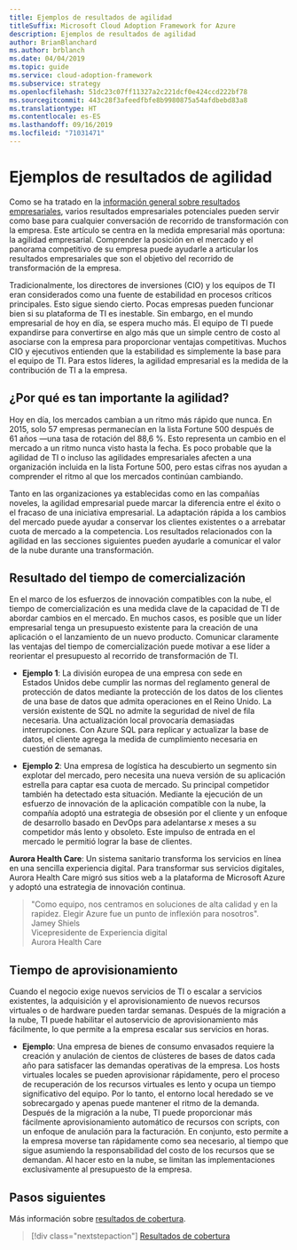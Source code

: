 ```yaml
---
title: Ejemplos de resultados de agilidad
titleSuffix: Microsoft Cloud Adoption Framework for Azure
description: Ejemplos de resultados de agilidad
author: BrianBlanchard
ms.author: brblanch
ms.date: 04/04/2019
ms.topic: guide
ms.service: cloud-adoption-framework
ms.subservice: strategy
ms.openlocfilehash: 51dc23c07ff11327a2c221dcf0e424ccd222bf78
ms.sourcegitcommit: 443c28f3afeedfbfe8b9980875a54afdbebd83a8
ms.translationtype: HT
ms.contentlocale: es-ES
ms.lasthandoff: 09/16/2019
ms.locfileid: "71031471"
---
```

# <a name="examples-of-agility-outcomes"></a>Ejemplos de resultados de agilidad 

Como se ha tratado en la [información general sobre resultados empresariales](./index.md), varios resultados empresariales potenciales pueden servir como base para cualquier conversación de recorrido de transformación con la empresa. Este artículo se centra en la medida empresarial más oportuna: la agilidad empresarial. Comprender la posición en el mercado y el panorama competitivo de su empresa puede ayudarle a articular los resultados empresariales que son el objetivo del recorrido de transformación de la empresa.

Tradicionalmente, los directores de inversiones (CIO) y los equipos de TI eran considerados como una fuente de estabilidad en procesos críticos principales. Esto sigue siendo cierto. Pocas empresas pueden funcionar bien si su plataforma de TI es inestable. Sin embargo, en el mundo empresarial de hoy en día, se espera mucho más. El equipo de TI puede expandirse para convertirse en algo más que un simple centro de costo al asociarse con la empresa para proporcionar ventajas competitivas. Muchos CIO y ejecutivos entienden que la estabilidad es simplemente la base para el equipo de TI. Para estos líderes, la agilidad empresarial es la medida de la contribución de TI a la empresa.

<!-- markdownlint-disable MD026 -->

## <a name="why-is-agility-so-important"></a>¿Por qué es tan importante la agilidad?

Hoy en día, los mercados cambian a un ritmo más rápido que nunca. En 2015, solo 57 empresas permanecían en la lista Fortune 500 después de 61 años &mdash;una tasa de rotación del 88,6 %. Esto representa un cambio en el mercado a un ritmo nunca visto hasta la fecha. Es poco probable que la agilidad de TI o incluso las agilidades empresariales afecten a una organización incluida en la lista Fortune 500, pero estas cifras nos ayudan a comprender el ritmo al que los mercados continúan cambiando.

Tanto en las organizaciones ya establecidas como en las compañías noveles, la agilidad empresarial puede marcar la diferencia entre el éxito o el fracaso de una iniciativa empresarial. La adaptación rápida a los cambios del mercado puede ayudar a conservar los clientes existentes o a arrebatar cuota de mercado a la competencia. Los resultados relacionados con la agilidad en las secciones siguientes pueden ayudarle a comunicar el valor de la nube durante una transformación.

## <a name="time-to-market-outcome"></a>Resultado del tiempo de comercialización

En el marco de los esfuerzos de innovación compatibles con la nube, el tiempo de comercialización es una medida clave de la capacidad de TI de abordar cambios en el mercado. En muchos casos, es posible que un líder empresarial tenga un presupuesto existente para la creación de una aplicación o el lanzamiento de un nuevo producto. Comunicar claramente las ventajas del tiempo de comercialización puede motivar a ese líder a reorientar el presupuesto al recorrido de transformación de TI.

- **Ejemplo 1**: La división europea de una empresa con sede en Estados Unidos debe cumplir las normas del reglamento general de protección de datos mediante la protección de los datos de los clientes de una base de datos que admita operaciones en el Reino Unido. La versión existente de SQL no admite la seguridad de nivel de fila necesaria. Una actualización local provocaría demasiadas interrupciones. Con Azure SQL para replicar y actualizar la base de datos, el cliente agrega la medida de cumplimiento necesaria en cuestión de semanas.

- **Ejemplo 2**: Una empresa de logística ha descubierto un segmento sin explotar del mercado, pero necesita una nueva versión de su aplicación estrella para captar esa cuota de mercado. Su principal competidor también ha detectado esta situación. Mediante la ejecución de un esfuerzo de innovación de la aplicación compatible con la nube, la compañía adoptó una estrategia de obsesión por el cliente y un enfoque de desarrollo basado en DevOps para adelantarse _x_ meses a su competidor más lento y obsoleto. Este impulso de entrada en el mercado le permitió lograr la base de clientes.

**Aurora Health Care**: Un sistema sanitario transforma los servicios en línea en una sencilla experiencia digital. Para transformar sus servicios digitales, Aurora Health Care migró sus sitios web a la plataforma de Microsoft Azure y adoptó una estrategia de innovación continua.

> "Como equipo, nos centramos en soluciones de alta calidad y en la rapidez. Elegir Azure fue un punto de inflexión para nosotros".  
> Jamey Shiels  
> Vicepresidente de Experiencia digital  
> Aurora Health Care

## <a name="provision-time"></a>Tiempo de aprovisionamiento

Cuando el negocio exige nuevos servicios de TI o escalar a servicios existentes, la adquisición y el aprovisionamiento de nuevos recursos virtuales o de hardware pueden tardar semanas. Después de la migración a la nube, TI puede habilitar el autoservicio de aprovisionamiento más fácilmente, lo que permite a la empresa escalar sus servicios en horas.

- **Ejemplo**: Una empresa de bienes de consumo envasados requiere la creación y anulación de cientos de clústeres de bases de datos cada año para satisfacer las demandas operativas de la empresa. Los hosts virtuales locales se pueden aprovisionar rápidamente, pero el proceso de recuperación de los recursos virtuales es lento y ocupa un tiempo significativo del equipo. Por lo tanto, el entorno local heredado se ve sobrecargado y apenas puede mantener el ritmo de la demanda. Después de la migración a la nube, TI puede proporcionar más fácilmente aprovisionamiento automático de recursos con scripts, con un enfoque de anulación para la facturación. En conjunto, esto permite a la empresa moverse tan rápidamente como sea necesario, al tiempo que sigue asumiendo la responsabilidad del costo de los recursos que se demandan. Al hacer esto en la nube, se limitan las implementaciones exclusivamente al presupuesto de la empresa.

## <a name="next-steps"></a>Pasos siguientes

Más información sobre [resultados de cobertura](./reach-outcomes.md).

> [!div class="nextstepaction"]
> [Resultados de cobertura](./reach-outcomes.md)
